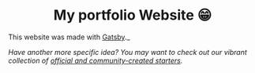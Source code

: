 <h1 align="center">
  My portfolio Website 😁
</h1>

This website was made with [Gatsby](https://www.gatsbyjs.org/docs/gatsby-starters/)._

_Have another more specific idea? You may want to check out our vibrant collection of [official and community-created starters](https://www.gatsbyjs.org/docs/gatsby-starters/)._
